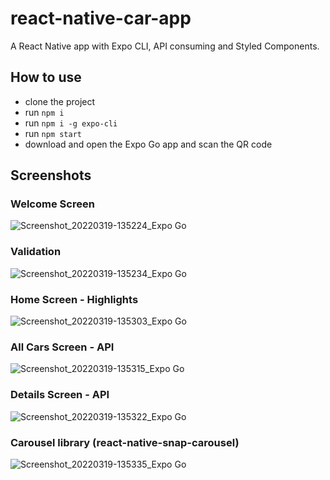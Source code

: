 # react-native-car-app
A React Native app with Expo CLI, API consuming and Styled Components.

## How to use
- clone the project
- run `npm i`
- run `npm i -g expo-cli`
- run `npm start`
- download and open the Expo Go app and scan the QR code

## Screenshots

### Welcome Screen
![Screenshot_20220319-135224_Expo Go](https://user-images.githubusercontent.com/8992689/159131148-067b8e56-f975-4dc9-8429-a598faa01a4d.jpg)

### Validation
![Screenshot_20220319-135234_Expo Go](https://user-images.githubusercontent.com/8992689/159131165-fd599065-c796-4e8f-b1a6-d6c3d2646f1c.jpg)

### Home Screen - Highlights
![Screenshot_20220319-135303_Expo Go](https://user-images.githubusercontent.com/8992689/159131184-1891ad6d-3fbf-4495-9540-dc789911b9f3.jpg)

### All Cars Screen - API
![Screenshot_20220319-135315_Expo Go](https://user-images.githubusercontent.com/8992689/159131197-35d04a89-afe3-42f6-b3dc-015fdf23f54d.jpg)

### Details Screen - API
![Screenshot_20220319-135322_Expo Go](https://user-images.githubusercontent.com/8992689/159131230-d11a0527-a497-4500-a27b-05febf397294.jpg)

### Carousel library (react-native-snap-carousel)
![Screenshot_20220319-135335_Expo Go](https://user-images.githubusercontent.com/8992689/159131252-6a8ac6ac-40d4-49ba-94c6-41aaeae02f33.jpg)

